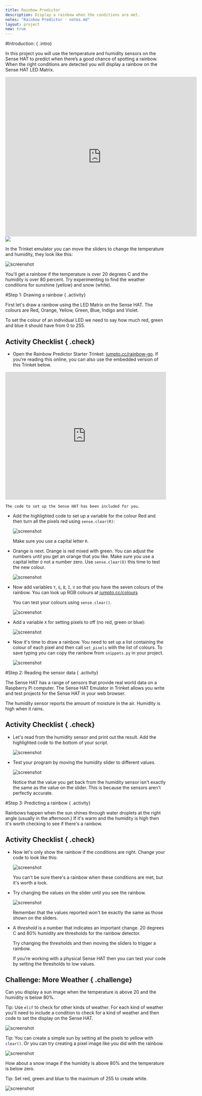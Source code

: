 ```yaml
---
title: Rainbow Predictor
description: Display a rainbow when the conditions are met.
notes: "Rainbow Predictor - notes.md"
layout: project
new: true
---
```


#Introduction:  { .intro}

In this project you will use the temperature and humidity sensors on the Sense HAT to predict when there’s a good chance of spotting a rainbow. When the right conditions are detected you will display a rainbow on the Sense HAT LED Matrix. 

<div class="trinket">
<iframe src="https://trinket.io/embed/python/eaea4cb76c?outputOnly=true&start=result" width="600" height="500" frameborder="0" marginwidth="0" marginheight="0" allowfullscreen>
</iframe>
<img src="images/rainbow-final.png">
</div>

In the Trinket emulator you can move the sliders to change the temperature and humidity, they look like this:

![screenshot](images/rainbow-sliders.png) 

You'll get a rainbow if the temperature is over 20 degrees C and the humidity is over 80 percent. Try experimenting to find the weather conditions for sunshine (yellow) and snow (white).  


#Step 1: Drawing a rainbow { .activity}

First let's draw a rainbow using the LED Matrix on the Sense HAT. The colours are Red, Orange, Yellow, Green, Blue, Indigo and Violet.

To set the colour of an individual LED we need to say how much red, green and blue it should have from 0 to 255. 

## Activity Checklist { .check}

+ Open the Rainbow Predictor Starter Trinket: <a href="http://jumpto.cc/rainbow-go" target="_blank">jumpto.cc/rainbow-go</a>. If you're reading this online, you can also use the embedded version of this Trinket below. 

<div class="trinket">
<iframe src="https://trinket.io/embed/python/6e4cb01c6b?start=result" width="100%" height="400" frameborder="0" marginwidth="0" marginheight="0" allowfullscreen></iframe>
</div>

    The code to set up the Sense HAT has been included for you. 

+ Add the highlighted code to set up a variable for the colour Red and then turn all the pixels red using `sense.clear(R)`:

    ![screenshot](images/rainbow-red.png)
    
    Make sure you use a capital letter `R`. 
       
+ Orange is next. Orange is red mixed with green. You can adjust the numbers until you get an orange that you like. Make sure you use a capital letter `O` not a number zero. Use `sense.clear(O)` this time to test the new colour. 

    ![screenshot](images/rainbow-orange.png)

+ Now add variables `Y`, `G`, `B`, `I`, `V` so that you have the seven colours of the rainbow. You can look up RGB colours at <a href="http://jumpto.cc/colours" target="_blank">jumpto.cc/colours</a>

    You can test your colours using `sense.clear()`.
    
    ![screenshot](images/rainbow-colours.png)

+ Add a variable `X` for setting pixels to off (no red, green or blue):

    ![screenshot](images/rainbow-off.png)


+ Now it's time to draw a rainbow. You need to set up a list containing the colour of each pixel and then call `set_pixels` with the list of colours. To save typing you can copy the rainbow from `snippets.py` in your project. 

    ![screenshot](images/rainbow-rainbow.png)


#Step 2: Reading the sensor data { .activity}

The Sense HAT has a range of sensors that provide real world data on a Raspberry Pi computer. The Sense HAT Emulator in Trinket allows you write and test projects for the Sense HAT in your web browser. 

The humidity sensor reports the amount of moisture in the air. Humidity is high when it rains. 

## Activity Checklist { .check}

+ Let's read from the humidity sensor and print out the result. Add the highlighted code to the bottom of your script.

    ![screenshot](images/rainbow-humid.png)


+ Test your program by moving the humidity slider to different values. 

   ![screenshot](images/rainbow-slider.png)

   Notice that the value you get back from the humidity sensor isn't exactly the same as the value on the slider. This is because the sensors aren't perfectly accurate.  
    


#Step 3: Predicting a rainbow { .activity}

Rainbows happen when the sun shines through water droplets at the right angle (usually in the afternoon.) If it's warm and the humidity is high then it's worth checking to see if there's a rainbow. 

## Activity Checklist { .check}

+ Now let's only show the rainbow if the conditions are right. Change your code to look like this:

    ![screenshot](images/rainbow-check.png)

    You can't be sure there's a rainbow when these conditions are met, but it's worth a look.   
    
+ Try changing the values on the slider until you see the rainbow. 

    ![screenshot](images/rainbow-trigger.png)

    Remember that the values reported won't be exactly the same as those shown on the sliders. 
    
+ A *threshold* is a number that indicates an important change. 20 degrees C and 80% humidity are thresholds for the rainbow detector. 

    Try changing the thresholds and then moving the sliders to trigger a rainbow.  
    
    If you're working with a physical Sense HAT then you can test your code by setting the thresholds to low values. 

 
## Challenge: More Weather { .challenge}

Can you display a sun image when the temperature is above 20 and the humidity is below 80%. 

Tip: Use `elif` to check for other kinds of weather. For each kind of weather you'll need to include a condition to check for a kind of weather and then code to set the display on the Sense HAT.

![screenshot](images/rainbow-elif.png)

Tip: You can create a simple sun by setting all the pixels to yellow with `clear()`. Or you can try creating a pixel image like you did with the rainbow. 

![screenshot](images/rainbow-sun.png)

How about a snow image if the humidity is above 80% and the temperature is below zero.

Tip: Set red, green and blue to the maximum of 255 to create white. 

![screenshot](images/rainbow-snow.png)


